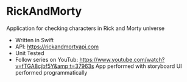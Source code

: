 # RickAndMorty
Application for checking characters in Rick and Morty universe

- Written in Swift
- API: https://rickandmortyapi.com
- Unit Tested
- Follow series on YouTub: https://www.youtube.com/watch?v=fTGA8cjbf5Y&amp;t=37963s
App performed with storyboard
UI performed programmatically


